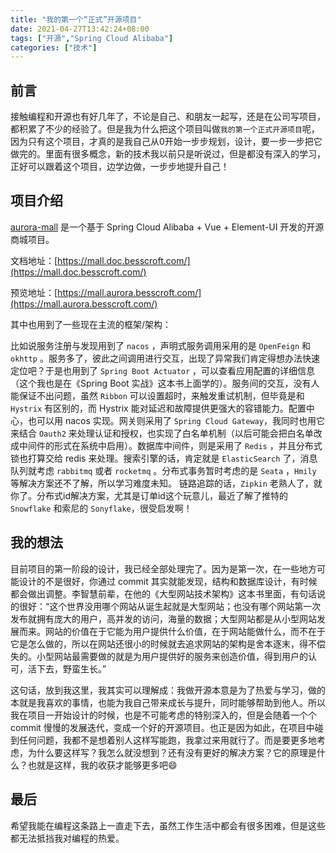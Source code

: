 ```yaml
---
title: "我的第一个“正式”开源项目"
date: 2021-04-27T13:42:24+08:00
tags: ["开源","Spring Cloud Alibaba"]
categories: ["技术"]
---
```


## 前言

接触编程和开源也有好几年了，不论是自己、和朋友一起写，还是在公司写项目，都积累了不少的经验了。但是我为什么把这个项目叫做`我的第一个正式开源项目`呢，因为只有这个项目，才真的是我自己从0开始一步步规划，设计，要一步一步把它做完的。里面有很多概念，新的技术我以前只是听说过，但是都没有深入的学习，正好可以跟着这个项目，边学边做，一步步地提升自己！

## 项目介绍

[aurora-mall](https://github.com/besscroft/aurora-mall) 是一个基于 Spring Cloud Alibaba + Vue + Element-UI 开发的开源商城项目。

文档地址：[https://mall.doc.besscroft.com/](https://mall.doc.besscroft.com/)

预览地址：[https://mall.aurora.besscroft.com/](https://mall.aurora.besscroft.com/)

其中也用到了一些现在主流的框架/架构：

比如说服务注册与发现用到了 `nacos` ，声明式服务调用采用的是 `OpenFeign` 和 `okhttp` 。服务多了，彼此之间调用进行交互，出现了异常我们肯定得想办法快速定位吧？于是也用到了 `Spring Boot Actuator` ，可以查看应用配置的详细信息（这个我也是在《Spring Boot 实战》这本书上面学的）。服务间的交互，没有人能保证不出问题，虽然 `Ribbon` 可以设置超时，来触发重试机制，但毕竟是和 `Hystrix` 有区别的，而 Hystrix 能对延迟和故障提供更强大的容错能力。配置中心，也可以用 nacos 实现。网关则采用了 `Spring Cloud Gateway`，我同时也用它来结合 `Oauth2` 来处理认证和授权，也实现了白名单机制（以后可能会把白名单改成中间件的形式在系统中启用）。数据库中间件，则是采用了 `Redis` ，并且分布式锁也打算交给 redis 来处理。搜索引擎的话，肯定就是 `ElasticSearch` 了，消息队列就考虑 `rabbitmq` 或者 `rocketmq` 。分布式事务暂时考虑的是 `Seata` ，`Hmily` 等解决方案还不了解，所以学习难度未知。 链路追踪的话，`Zipkin` 老熟人了，就你了。分布式id解决方案，尤其是订单id这个玩意儿，最近了解了推特的 `Snowflake` 和索尼的 `Sonyflake`，很受启发啊！

## 我的想法

目前项目的第一阶段的设计，我已经全部处理完了。因为是第一次，在一些地方可能设计的不是很好，你通过 commit 其实就能发现，结构和数据库设计，有时候都会做出调整。李智慧前辈，在他的《大型网站技术架构》这本书里面，有句话说的很好：“这个世界没用哪个网站从诞生起就是大型网站；也没有哪个网站第一次发布就拥有庞大的用户，高并发的访问，海量的数据；大型网站都是从小型网站发展而来。网站的价值在于它能为用户提供什么价值，在于网站能做什么，而不在于它是怎么做的，所以在网站还很小的时候就去追求网站的架构是舍本逐末，得不偿失的。小型网站最需要做的就是为用户提供好的服务来创造价值，得到用户的认可，活下去，野蛮生长。”

这句话，放到我这里，我其实可以理解成：我做开源本意是为了热爱与学习，做的本就是我喜欢的事情，也能为我自己带来成长与提升，同时能够帮助到他人。所以我在项目一开始设计的时候，也是不可能考虑的特别深入的，但是会随着一个个 commit 慢慢的发展迭代，变成一个好的开源项目。也正是因为如此，在项目中碰到任何问题，我都不是想着别人这样写能跑，我拿过来用就行了。而是要更多地考虑，为什么要这样写？我怎么就没想到？还有没有更好的解决方案？它的原理是什么？也就是这样，我的收获才能够更多吧😄

## 最后

希望我能在编程这条路上一直走下去，虽然工作生活中都会有很多困难，但是这些都无法抵挡我对编程的热爱。